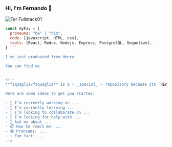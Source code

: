 ### Hi, I'm Fernando 👋

![Fer Fullstack01](https://github.com/fsquaglia/fsquaglia/assets/75734793/a80e0142-6feb-4788-9fb8-cd0d379a40b9)

```js
const myFav = {
  pronouns: "he" | "him",
  code: [javascript, HTML, css],
  tools: [React, Redux, Nodejs, Express, PostgreSQL, Sequelize],
} ```

I've just graduated from Henry.

You can find me 


<!--
**fsquaglia/fsquaglia** is a ✨ _special_ ✨ repository because its `README.md` (this file) appears on your GitHub profile.

Here are some ideas to get you started:

- 🔭 I’m currently working on ...
- 🌱 I’m currently learning ...
- 👯 I’m looking to collaborate on ...
- 🤔 I’m looking for help with ...
- 💬 Ask me about ...
- 📫 How to reach me: ...
- 😄 Pronouns: ...
- ⚡ Fun fact: ...
-->
